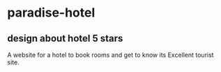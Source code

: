 # paradise-hotel
## design about hotel 5 stars
A website for a hotel to book rooms and get to know its Excellent tourist site.
